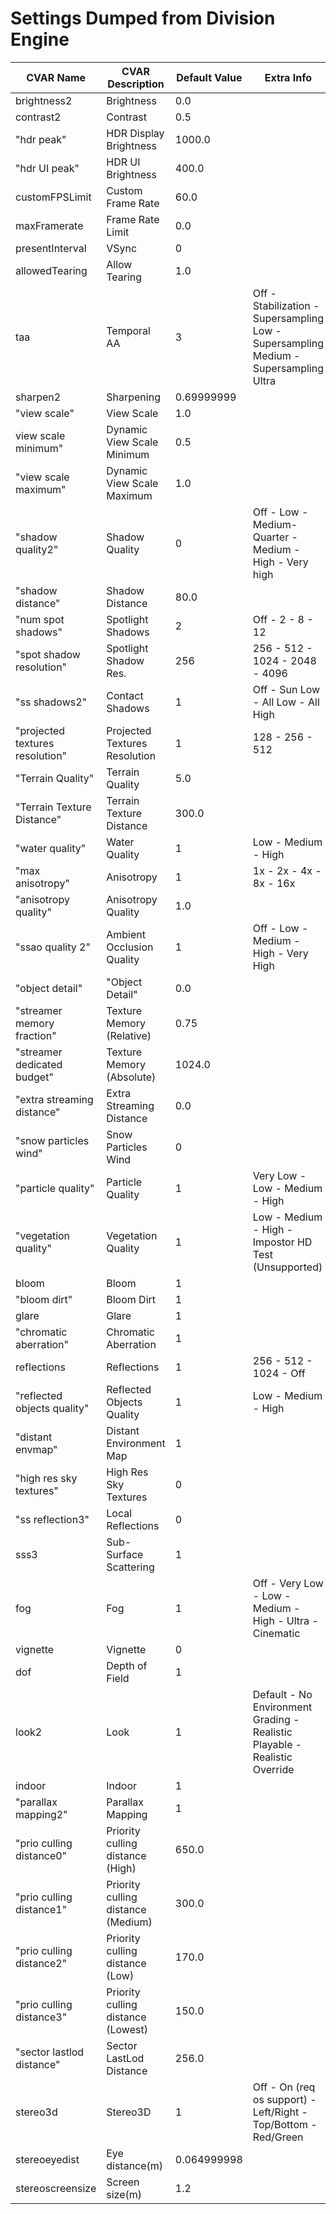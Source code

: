 # Settings Dumped from Division Engine

| CVAR Name | CVAR Description | Default Value | Extra Info |
| --- | --- | --- | --- |
| brightness2 | Brightness | 0.0 |  |
| contrast2 | Contrast | 0.5 |  |
| "hdr peak" | HDR Display Brightness | 1000.0 |  |
| "hdr UI peak" | HDR UI Brightness | 400.0 |  |
| customFPSLimit | Custom Frame Rate | 60.0 |  |
| maxFramerate | Frame Rate Limit | 0.0 |  |
| presentInterval | VSync | 0 |  |
| allowedTearing | Allow Tearing | 1.0 |  |
| taa | Temporal AA | 3 | Off - Stabilization -Supersampling Low - Supersampling Medium - Supersampling Ultra |
| sharpen2 | Sharpening | 0.69999999 |  |
| "view scale" | View Scale | 1.0 |  |
| view scale minimum" | Dynamic View Scale Minimum | 0.5 |  |
| "view scale maximum" | Dynamic View Scale Maximum | 1.0 |  |
| "shadow quality2" | Shadow Quality | 0 | Off - Low - Medium-Quarter - Medium - High - Very high |
| "shadow distance" | Shadow Distance | 80.0 |  |
| "num spot shadows" | Spotlight Shadows | 2 | Off - 2 - 8 - 12 |
| "spot shadow resolution" | Spotlight Shadow Res. | 256  | 256 - 512 - 1024 - 2048 - 4096 |
| "ss shadows2" | Contact Shadows | 1 | Off - Sun Low - All Low - All High |
| "projected textures resolution" | Projected Textures Resolution | 1 | 128 - 256 - 512 |
| "Terrain Quality" | Terrain Quality | 5.0 |  |
| "Terrain Texture Distance" | Terrain Texture Distance | 300.0 |  |
| "water quality" | Water Quality | 1 | Low - Medium - High |
| "max anisotropy" | Anisotropy | 1 | 1x - 2x - 4x - 8x - 16x |
| "anisotropy quality" | Anisotropy Quality | 1.0 |  |
| "ssao quality 2" | Ambient Occlusion Quality | 1 | Off - Low - Medium - High - Very High |
| "object detail" | "Object Detail" | 0.0 |  |
| "streamer memory fraction" | Texture Memory (Relative) | 0.75 |  |
| "streamer dedicated budget" | Texture Memory (Absolute) | 1024.0 |  |
| "extra streaming distance" | Extra Streaming Distance | 0.0 |  |
| "snow particles wind" | Snow Particles Wind | 0 |  |
| "particle quality" | Particle Quality | 1 | Very Low - Low - Medium - High |
| "vegetation quality" | Vegetation Quality | 1 | Low - Medium - High - Impostor HD Test (Unsupported) |
| bloom | Bloom | 1 |  |
| "bloom dirt" | Bloom Dirt  | 1 |  |
| glare | Glare | 1 |  |
| "chromatic aberration" | Chromatic Aberration  | 1 |  |
| reflections | Reflections | 1 | 256 - 512 - 1024 - Off |
| "reflected objects quality" | Reflected Objects Quality | 1 | Low - Medium - High |
| "distant envmap" | Distant Environment Map | 1 |  |
| "high res sky textures" | High Res Sky Textures | 0 |  |
| "ss reflection3" | Local Reflections | 0 |  |
| sss3 | Sub-Surface Scattering | 1 |  |
| fog | Fog | 1 | Off - Very Low - Low - Medium - High - Ultra - Cinematic |
| vignette | Vignette | 0 |  |
| dof | Depth of Field | 1 |  |
| look2 | Look | 1 | Default - No Environment Grading - Realistic Playable - Realistic Override |
| indoor | Indoor | 1 |  |
| "parallax mapping2" | Parallax Mapping | 1 |  |
| "prio culling distance0" | Priority culling distance (High) | 650.0 |  |
| "prio culling distance1" | Priority culling distance (Medium) | 300.0 |  |
| "prio culling distance2" | Priority culling distance (Low) | 170.0 |  |
| "prio culling distance3" | Priority culling distance (Lowest) | 150.0 |  |
| "sector lastlod distance" | Sector LastLod Distance | 256.0 |  |
| stereo3d | Stereo3D | 1 | Off - On (req os support) - Left/Right - Top/Bottom - Red/Green |
| stereoeyedist | Eye distance(m) | 0.064999998 |  |
| stereoscreensize | Screen size(m) | 1.2 |  |
